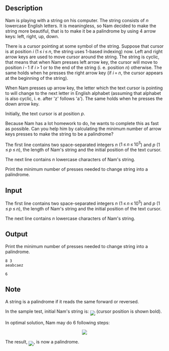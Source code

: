 ## Description

<div><p>Nam is playing with a string on his computer. The string consists of <span class="tex-span"><i>n</i></span> lowercase English letters. It is meaningless, so Nam decided to make the string more beautiful, that is to make it be a palindrome by using 4 arrow keys: left, right, up, down.</p><p>There is a cursor pointing at some symbol of the string. Suppose that cursor is at position <span class="tex-span"><i>i</i></span> (<span class="tex-span">1 ≤ <i>i</i> ≤ <i>n</i></span>, the string uses 1-based indexing) now. Left and right arrow keys are used to move cursor around the string. The string is cyclic, that means that when Nam presses left arrow key, the cursor will move to position <span class="tex-span"><i>i</i> - 1</span> if <span class="tex-span"><i>i</i> &gt; 1</span> or to the end of the string (i. e. position <span class="tex-span"><i>n</i></span>) otherwise. The same holds when he presses the right arrow key (if <span class="tex-span"><i>i</i> = <i>n</i></span>, the cursor appears at the beginning of the string).</p><p>When Nam presses up arrow key, the letter which the text cursor is pointing to will change to the next letter in English alphabet (assuming that alphabet is also cyclic, i. e. after '<span class="tex-font-style-tt">z</span>' follows '<span class="tex-font-style-tt">a</span>'). The same holds when he presses the down arrow key.</p><p>Initially, the text cursor is at position <span class="tex-span"><i>p</i></span>. </p><p>Because Nam has a lot homework to do, he wants to complete this as fast as possible. Can you help him by calculating the minimum number of arrow keys presses to make the string to be a palindrome?</p></div><div class="input-specification"><p>The first line contains two space-separated integers <span class="tex-span"><i>n</i></span> (<span class="tex-span">1 ≤ <i>n</i> ≤ 10<sup class="upper-index">5</sup></span>) and <span class="tex-span"><i>p</i></span> (<span class="tex-span">1 ≤ <i>p</i> ≤ <i>n</i></span>), the length of Nam's string and the initial position of the text cursor.</p><p>The next line contains <span class="tex-span"><i>n</i></span> lowercase characters of Nam's string.</p></div><div class="output-specification"><p>Print the minimum number of presses needed to change string into a palindrome.</p></div>

## Input

<p>The first line contains two space-separated integers <span class="tex-span"><i>n</i></span> (<span class="tex-span">1 ≤ <i>n</i> ≤ 10<sup class="upper-index">5</sup></span>) and <span class="tex-span"><i>p</i></span> (<span class="tex-span">1 ≤ <i>p</i> ≤ <i>n</i></span>), the length of Nam's string and the initial position of the text cursor.</p><p>The next line contains <span class="tex-span"><i>n</i></span> lowercase characters of Nam's string.</p>

## Output

<p>Print the minimum number of presses needed to change string into a palindrome.</p>





```input1
8 3
aeabcaez

```




```output1
6

```



## Note

<p>A string is a palindrome if it reads the same forward or reversed.</p><p>In the sample test, initial Nam's string is: <img align="middle" class="tex-formula" src="file://gtUqwR3Y.png" style="max-width: 100.0%;max-height: 100.0%;"> (cursor position is shown bold).</p><p>In optimal solution, Nam may do <span class="tex-span">6</span> following steps:</p><center class="tex-equation"><img align="middle" class="tex-formula" src="file://WCE5K6Pa.png" style="max-width: 100.0%;max-height: 100.0%;"></center><p>The result, <img align="middle" class="tex-formula" src="file://WqHZGpmh.png" style="max-width: 100.0%;max-height: 100.0%;">, is now a palindrome.</p>
